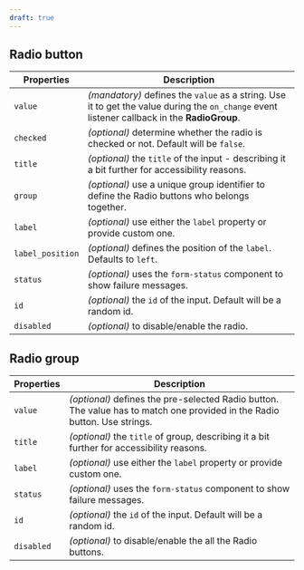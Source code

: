 ```yaml
---
draft: true
---
```


## Radio button

| Properties       | Description                                                                                                                                  |
| ---------------- | -------------------------------------------------------------------------------------------------------------------------------------------- |
| `value`          | _(mandatory)_ defines the `value` as a string. Use it to get the value during the `on_change` event listener callback in the **RadioGroup**. |
| `checked`        | _(optional)_ determine whether the radio is checked or not. Default will be `false`.                                                         |
| `title`          | _(optional)_ the `title` of the input - describing it a bit further for accessibility reasons.                                               |
| `group`          | _(optional)_ use a unique group identifier to define the Radio buttons who belongs together.                                                 |
| `label`          | _(optional)_ use either the `label` property or provide custom one.                                                                          |
| `label_position` | _(optional)_ defines the position of the `label`. Defaults to `left`.                                                                        |
| `status`         | _(optional)_ uses the `form-status` component to show failure messages.                                                                      |
| `id`             | _(optional)_ the `id` of the input. Default will be a random id.                                                                             |
| `disabled`       | _(optional)_ to disable/enable the radio.                                                                                                    |

## Radio group

| Properties | Description                                                                                                               |
| ---------- | ------------------------------------------------------------------------------------------------------------------------- |
| `value`    | _(optional)_ defines the pre-selected Radio button. The value has to match one provided in the Radio button. Use strings. |
| `title`    | _(optional)_ the `title` of group, describing it a bit further for accessibility reasons.                                 |
| `label`    | _(optional)_ use either the `label` property or provide custom one.                                                       |
| `status`   | _(optional)_ uses the `form-status` component to show failure messages.                                                   |
| `id`       | _(optional)_ the `id` of the input. Default will be a random id.                                                          |
| `disabled` | _(optional)_ to disable/enable the all the Radio buttons.                                                                 |
